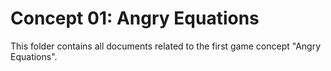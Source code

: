 # Concept 01: Angry Equations

This folder contains all documents related to the first game concept "Angry Equations".